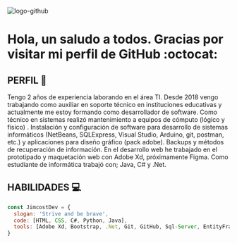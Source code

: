 ![logo-github](https://user-images.githubusercontent.com/53100460/88737085-7e73a480-d0fe-11ea-88de-5f60e76f717c.png)

# Hola, un saludo a todos. Gracias por visitar mi perfil de GitHub :octocat:
 

## PERFIL :necktie:
Tengo 2 años de experiencia laborando en el área TI. Desde 2018 vengo trabajando como auxiliar en soporte técnico en instituciones educativas y actualmente me estoy formando como desarrollador de software. Como técnico en sistemas realizó mantenimiento a equipos de cómputo (lógico y físico) . Instalación y configuración de software para desarrollo de sistemas informáticos (NetBeans, SQLExpress, Visual Studio, Arduino, git, postman, etc.) y aplicaciones para diseño gráfico (pack adobe). Backups y métodos de recuperación de información. En el desarrollo web he trabajado en el prototipado y maquetación web con Adobe Xd, próximamente Figma.
Como estudiante de informática trabajó con; Java, C# y .Net.



## HABILIDADES :computer:
```javascript
const JimcostDev = {
  slogan: 'Strive and be brave',
  code: [HTML, CSS, C#, Python, Java],
  tools: [Adobe Xd, Bootstrap, .Net, Git, GitHub, Sql-Server, EntityFramework]
}
```

